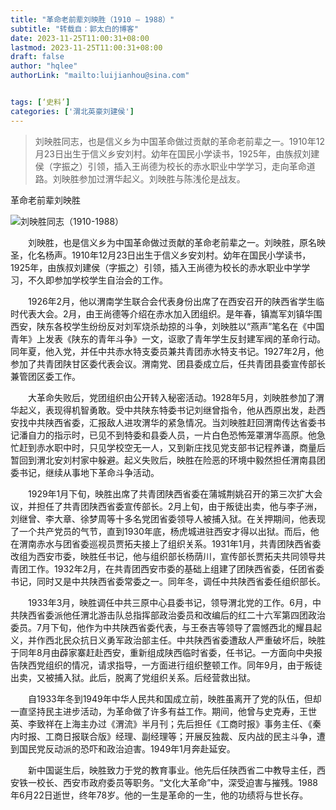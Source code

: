 ```yaml
---
title: "革命老前辈刘映胜（1910 — 1988）"
subtitle: "转载自：郭太白的博客"
date: 2023-11-25T11:00:31+08:00
lastmod: 2023-11-25T11:00:31+08:00
draft: false
author: "hqlee"
authorLink: "mailto:luijianhou@sina.com"


tags: [‘史料’]
categories: ['渭北英豪刘建侯']
---
```


>刘映胜同志，也是信义乡为中国革命做过贡献的革命老前辈之一。1910年12月23日出生于信义乡安刘村。幼年在国民小学读书，1925年，由族叔刘建侯（字振之）引领，插入王尚德为校长的赤水职业中学学习，走向革命道路。刘映胜参加过渭华起义。刘映胜与陈浅伦是战友。

革命老前辈刘映胜

![刘映胜同志（1910-1988）](/images/ljh/ljh035-1.png "革命老前辈刘映胜" )

　　刘映胜，也是信义乡为中国革命做过贡献的革命老前辈之一。刘映胜，原名映圣，化名杨声。1910年12月23日出生于信义乡安刘村。幼年在国民小学读书，1925年，由族叔刘建侯（字振之）引领，插入王尚德为校长的赤水职业中学学习，不久即参加学校学生自治会的工作。


　　1926年2月，他以渭南学生联合会代表身份出席了在西安召开的陕西省学生临时代表大会。2月，由王尚德等介绍在赤水加入团组织。是年春，镇嵩军刘镇华围西安，陕东各校学生纷纷反对刘军烧杀劫掠的斗争，刘映胜以“燕声”笔名在《中国青年》上发表《陕东的青年斗争》一文，讴歌了青年学生反封建军阀的革命行动。同年夏，他入党，并任中共赤水特支委员兼共青团赤水特支书记。1927年2月，他参加了共青团陕甘区委代表会议。渭南党、团县委成立后，任共青团县委宣传部长兼管团区委工作。


　　大革命失败后，党团组织由公开转入秘密活动。1928年5月，刘映胜参加了渭华起义，表现得机智勇敢。受中共陕东特委书记刘继曾指令，他从西原出发，赴西安找中共陕西省委，汇报敌人进攻渭华的紧急情况。当刘映胜赶回渭南传达省委书记潘自力的指示时，已见不到特委和县委人员，一片白色恐怖笼罩渭华高原。他急忙赶到赤水职中时，只见学校空无一人，又到新庄找见党支部书记程养谦，商量后暂回到渭北安刘村家中躲避。起义失败后，映胜在险恶的环境中毅然担任渭南县团委书记，继续从事地下革命斗争活动。


　　1929年1月下旬，映胜出席了共青团陕西省委在蒲城荆姚召开的第三次扩大会议，并担任了共青团陕西省委宣传部长。2月上旬，由于叛徒出卖，他与李子洲，刘继曾、李大章、徐梦周等十多名党团省委领导人被捕入狱。在关押期间，他表现了一个共产党员的气节，直到1930年底，杨虎城进驻西安才得以出狱。而后，他在渭南赤水与团省委巡视员贾拓夫接上了组织关系。1931年1月，共青团陕西省委改组为西安市委，映胜任书记，他与组织部长杨荫川，宣传部长贾拓夫共同领导共青团工作。1932年2月，在共青团西安市委的基础上组建了团陕西省委，任团省委书记，同时又是中共陕西省委常委之一。同年冬，调任中共陕西省委任组织部长。


　　1933年3月，映胜调任中共三原中心县委书记，领导渭北党的工作。6月，中共陕西省委派他任渭北游击队总指挥部政治委员和改编后的红二十六军第四团政治委员。7月下旬，他作为中共陕西省委代表，与王泰吉等领导了震憾西北的耀县起义，并作西北民众抗日义勇军政治部主任。中共陕西省委遭敌人严重破坏后，映胜于同年8月由薜家寨赶赴西安，重新组成陕西临时省委，任书记。一方面向中央报告陕西党组织的情况，请求指导，一方面进行组织整顿工作。同年9月，由于叛徒出卖，又被捕入狱。此后，脱离了党组织关系。后经营救出狱。


　　自1933年冬到1949年中华人民共和国成立前，映胜虽离开了党的队伍，但却一直坚持民主进步活动，为革命做了许多有益工作。期间，他曾与史克寿，王世英、李致祥在上海主办过《渭流》半月刊；先后担任《工商时报》事务主任、《秦内时报、工商日报联合版》经理、副经理等；开展反独裁、反内战的民主斗争，遭到国民党反动派的恐吓和政治迫害。1949年1月奔赴延安。


　　新中国诞生后，映胜致力于党的教育事业。他先后任陕西省二中教导主任，西安铁一校长、西安市政府委员等职务。“文化大革命”中，深受迫害与摧残。1988年6月22日逝世，终年78岁。他的一生是革命的一生，他的功绩将与世长存。
